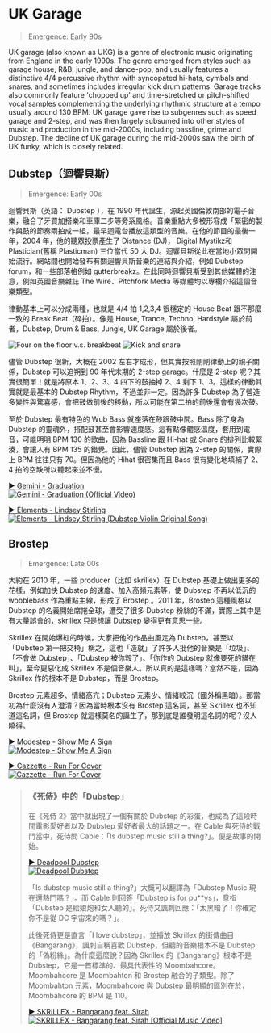 # UK Garage

> Emergence: Early 90s

UK garage (also known as UKG) is a genre of electronic music originating from England in the early 1990s. The genre emerged from styles such as garage house, R&B, jungle, and dance-pop, and usually features a distinctive 4/4 percussive rhythm with syncopated hi-hats, cymbals and snares, and sometimes includes irregular kick drum patterns. Garage tracks also commonly feature 'chopped up' and time-stretched or pitch-shifted vocal samples complementing the underlying rhythmic structure at a tempo usually around 130 BPM. UK garage gave rise to subgenres such as speed garage and 2-step, and was then largely subsumed into other styles of music and production in the mid-2000s, including bassline, grime and Dubstep. The decline of UK garage during the mid-2000s saw the birth of UK funky, which is closely related.

## Dubstep（迴響貝斯）

> Emergence: Early 00s

迴響貝斯（英語： Dubstep ），在 1990 年代誕生，源起英國倫敦南部的電子音樂，融合了牙買加搭樂和車庫二步等旁系風格。音樂重點大多被形容成「緊密的製作與鼓的節奏兩拍成一組，最早迴電台播放這類型的音樂。在他的節目的最後一年，2004 年，他的聽眾投票產生了 Distance (DJ)， Digital Mystikz和 Plastician(舊稱 Plasticman) 三位當代 50 大 DJ。迴響貝斯從此在當地小眾間開始流行。網站間也開始發布有關迴響貝斯音樂的連結與介紹，例如 Dubstep forum，和一些部落格例如 gutterbreakz。在此同時迴響貝斯受到其他媒體的注意，例如英國音樂雜誌 The Wire、Pitchfork Media 等媒體均以專欄介紹這個音樂類型。

律動基本上可以分成兩種，也就是 4/4 拍 1,2,3,4 很穩定的 House Beat 跟不那麼一致的 Break Beat（碎拍）。像是 House, Trance, Techno, Hardstyle 屬於前者，Dubstep, Drum & Bass, Jungle, UK Garage 屬於後者。

![Four on the floor v.s. breakbeat](https://i.imgur.com/NWsznMs.jpg)
![Kick and snare](https://i.imgur.com/MMj40iv.jpg)

儘管 Dubstep 很新，大概在 2002 左右才成形，但其實按照剛剛律動上的親子關係，Dubstep 可以追朔到 90 年代末期的 2-step garage。什麼是 2-step 呢？其實很簡單！就是將原本 1、2、3、4 四下的鼓抽掉 2、4 剩下 1、3。這樣的律動其實就是最基本的 Dubstep Rhythm，不過並非一定。因為許多 Dubstep 為了營造多變性與驚喜感，會把鼓做前後的移動，所以可能在第二拍的前後還會有幾次鼓。

至於 Dubstep 最有特色的 Wub Bass 就座落在鼓跟鼓中間。Bass 除了身為 Dubstep 的靈魂外，搭配鼓甚至會影響速度感。這有點像體感溫度，套用到電音，可能明明 BPM 130 的歌曲，因為 Bassline 跟 Hi-hat 或 Snare 的排列比較緊湊，會讓人有 BPM 135 的錯覺。因此，儘管 Dubstep 因為 2-step 的關係，實際上 BPM 往往只有 70。但因為他的 Hihat 很密集而且 Bass 很有變化地填補了 2、4 拍的空缺所以聽起來並不慢。

[▶️ Gemini - Graduation  
![Gemini - Graduation (Official Video)](https://img.youtube.com/vi/0x6PhH6v0Ls/0.jpg)](https://youtu.be/0x6PhH6v0Ls?t=148)

[▶️ Elements - Lindsey Stirling  
![Elements - Lindsey Stirling (Dubstep Violin Original Song)](https://img.youtube.com/vi/sf6LD2B_kDQ/0.jpg)](https://youtu.be/sf6LD2B_kDQ?t=62)

## Brostep

> Emergence: Late 00s

大約在 2010 年，一些 producer（比如 skrillex）在 Dubstep 基礎上做出更多的花樣，例如加快 Dubstep 的速度、加入高頻元素等，使 Dubstep 不再以低沉的 wobblebass 作為重點主線，形成了 Brostep 。2011 年，Brostep 這種風格以 Dubstep 的名義開始席捲全球，遭受了很多 Dubstep 粉絲的不滿，實際上其中是有大量誤會的，skrillex 只是想讓 Dubstep 變得更有意思一些。

Skrillex 在開始爆紅的時候，大家把他的作品曲風定為 Dubstep，甚至以「Dubstep 第一把交椅」稱之，這也「造就」了許多人批他的音樂是「垃圾」、「不會做 Dubstep」、「Dubstep 被你毀了」、「你作的 Dubstep 就像要死的貓在叫」，至今更惡化成 Skrillex 不是個音樂人。所以真的是這樣嗎？當然不是，因為 Skrillex 作的根本不是 Dubstep，而是 Brostep。

Brostep 元素超多、情緒高亢；Dubstep 元素少、情緒較沉（國外稱黑暗）。那當初為什麼沒有人澄清？因為當時根本沒有 Brostep 這名詞，甚至 Skrillex 也不知道這名詞，但 Brostep 就這樣莫名的誕生了，那到底是誰發明這名詞的呢？沒人曉得。

[▶️ Modestep - Show Me A Sign  
![Modestep - Show Me A Sign](https://img.youtube.com/vi/je8UCmQ45h4/0.jpg)](https://youtu.be/je8UCmQ45h4?t=123)

[▶️ Cazzette - Run For Cover  
![Cazzette - Run For Cover](https://img.youtube.com/vi/k_PKDy8Nta8/0.jpg)](https://youtu.be/k_PKDy8Nta8?t=155)

> ### 《死侍》中的「Dubstep」
>
> 在《死侍 2》當中就出現了一個有關於 Dubstep 的彩蛋，也成為了這段時間電影愛好者以及 Dubstep 愛好者最大的話題之一。在 Cable 與死侍的戰鬥當中，死侍問 Cable：「Is dubstep music still a thing?」。便是故事的開始。
>
> [▶️ Deadpool Dubstep  
![Deadpool Dubstep](https://i.imgur.com/ocfBuc4.png)](https://music.ishkur.com/videos/deadpoolstep.mp4)
>
> 「Is dubstep music still a thing?」大概可以翻譯為「Dubstep Music 現在還熱門嗎？」。而 Cable 則回答「Dubstep is for pu**ys」，意指「Dubstep 是給娘炮和女人聽的」。死侍又諷刺回應：「太黑暗了！你確定你不是從 DC 宇宙來的嗎？」。
>
> 此後死侍更是直言「I love dubstep」，並播放 Skrillex 的街傳曲目《Bangarang》，諷刺自稱喜歡 Dubstep，但聽的音樂根本不是 Dubstep 的「偽粉絲」。為什麼這麼說？因為 Skrillex 的《Bangarang》根本不是 Dubstep，它是一首標準的、最具代表性的 Moombahcore。Moombahcore 是 Moombahton 和 Brostep 融合的子類型。除了 Moombahton 元素，Moombahcore 與 Dubstep 最明顯的區別在於，Moombahcore 的 BPM 是 110。
>
> [▶️ SKRILLEX - Bangarang feat. Sirah  
![SKRILLEX - Bangarang feat. Sirah \[Official Music Video\]](https://img.youtube.com/vi/YJVmu6yttiw/0.jpg)](https://youtu.be/YJVmu6yttiw?t=75)
